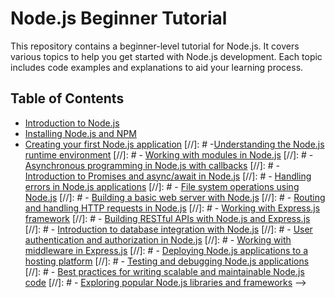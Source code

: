 # Node.js Beginner Tutorial

This repository contains a beginner-level tutorial for Node.js. It covers various topics to help you get started with Node.js development. Each topic includes code examples and explanations to aid your learning process.

## Table of Contents

- [Introduction to Node.js](./introduction-to-nodejs/)
- [Installing Node.js and NPM](./installing-nodejs-and-npm/)
- [Creating your first Node.js application](./creating-first-nodejs-application/)
[//]: # -[Understanding the Node.js runtime environment](#understanding-the-nodejs-runtisme-environment)
[//]: # - [Working with modules in Node.js](#working-with-modules-in-nodejs)
[//]: # - [Asynchronous programming in Node.js with callbacks](#asynchronous-programming-in-nodejs-with-callbacks)
[//]: # - [Introduction to Promises and async/await in Node.js](#introduction-to-promises-and-asyncawait-in-nodejs)
[//]: # - [Handling errors in Node.js applications](#handling-errors-in-nodejs-applications)
[//]: # - [File system operations using Node.js](#file-system-operations-using-nodejs)
[//]: # - [Building a basic web server with Node.js](#building-a-basic-web-server-with-nodejs)
[//]: # - [Routing and handling HTTP requests in Node.js](#routing-and-handling-http-requests-in-nodejs)
[//]: # - [Working with Express.js framework](#working-with-expressjs-framework)
[//]: # - [Building RESTful APIs with Node.js and Express.js](#building-restful-apis-with-nodejs-and-expressjs)
[//]: # - [Introduction to database integration with Node.js](#introduction-to-database-integration-with-nodejs)
[//]: # - [User authentication and authorization in Node.js](#user-authentication-and-authorization-in-nodejs)
[//]: # - [Working with middleware in Express.js](#working-with-middleware-in-expressjs)
[//]: # - [Deploying Node.js applications to a hosting platform](#deploying-nodejs-applications-to-a-hosting-platform)
[//]: # - [Testing and debugging Node.js applications](#testing-and-debugging-nodejs-applications)
[//]: # - [Best practices for writing scalable and maintainable Node.js code](#best-practices-for-writing-scalable-and-maintainable-nodejs-code)
[//]: # - [Exploring popular Node.js libraries and frameworks](#exploring-popular-nodejs-libraries-and-frameworks) -->
